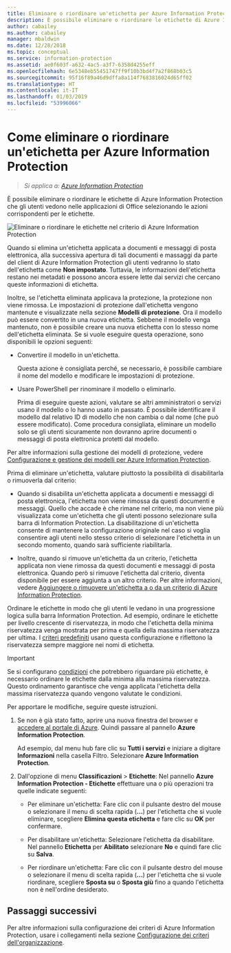 ```yaml
---
title: Eliminare o riordinare un'etichetta per Azure Information Protection - AIP
description: È possibile eliminare o riordinare le etichette di Azure Information Protection visualizzate dagli utenti.
author: cabailey
ms.author: cabailey
manager: mbaldwin
ms.date: 12/28/2018
ms.topic: conceptual
ms.service: information-protection
ms.assetid: ae0f603f-a632-4ac5-a3f7-6358d4255eff
ms.openlocfilehash: 6e5348eb55451747ff9f10b3bd4f7a2f868b03c5
ms.sourcegitcommit: 95f16f89a46d9dffa8a114f7683816024d65ff02
ms.translationtype: HT
ms.contentlocale: it-IT
ms.lasthandoff: 01/03/2019
ms.locfileid: "53996066"
---
```

# <a name="how-to-delete-or-reorder-a-label-for-azure-information-protection"></a>Come eliminare o riordinare un'etichetta per Azure Information Protection

>*Si applica a: [Azure Information Protection](https://azure.microsoft.com/pricing/details/information-protection)*

È possibile eliminare o riordinare le etichette di Azure Information Protection che gli utenti vedono nelle applicazioni di Office selezionando le azioni corrispondenti per le etichette.

![Eliminare o riordinare le etichette nel criterio di Azure Information Protection](./media/info-protect-contextmenu.png)

Quando si elimina un'etichetta applicata a documenti e messaggi di posta elettronica, alla successiva apertura di tali documenti e massaggi da parte del client di Azure Information Protection gli utenti vedranno lo stato dell'etichetta come **Non impostato**. Tuttavia, le informazioni dell'etichetta restano nei metadati e possono ancora essere lette dai servizi che cercano queste informazioni di etichetta.

Inoltre, se l'etichetta eliminata applicava la protezione, la protezione non viene rimossa. Le impostazioni di protezione dall'etichetta vengono mantenute e visualizzate nella sezione **Modelli di protezione**. Ora il modello può essere convertito in una nuova etichetta. Sebbene il modello venga mantenuto, non è possibile creare una nuova etichetta con lo stesso nome dell'etichetta eliminata. Se si vuole eseguire questa operazione, sono disponibili le opzioni seguenti:

- Convertire il modello in un'etichetta. 
    
    Questa azione è consigliata perché, se necessario, è possibile cambiare il nome del modello e modificare le impostazioni di protezione.

- Usare PowerShell per rinominare il modello o eliminarlo.
    
    Prima di eseguire queste azioni, valutare se altri amministratori o servizi usano il modello o lo hanno usato in passato. È possibile identificare il modello dal relativo ID di modello che non cambia o dal nome (che può essere modificato). Come procedura consigliata, eliminare un modello solo se gli utenti sicuramente non dovranno aprire documenti o messaggi di posta elettronica protetti dal modello.

Per altre informazioni sulla gestione dei modelli di protezione, vedere [Configurazione e gestione dei modelli per Azure Information Protection](configure-policy-templates.md).

Prima di eliminare un'etichetta, valutare piuttosto la possibilità di disabilitarla o rimuoverla dal criterio:
    
- Quando si disabilita un'etichetta applicata a documenti e messaggi di posta elettronica, l'etichetta non viene rimossa da questi documenti e messaggi. Quello che accade è che rimane nel criterio, ma non viene più visualizzata come un'etichetta che gli utenti possono selezionare sulla barra di Information Protection. La disabilitazione di un'etichetta consente di mantenere la configurazione originale nel caso si voglia consentire agli utenti nello stesso criterio di selezionare l'etichetta in un secondo momento, quando sarà sufficiente riabilitarla.

- Inoltre, quando si rimuove un'etichetta da un criterio, l'etichetta applicata non viene rimossa da questi documenti e messaggi di posta elettronica. Quando però si rimuove l'etichetta dal criterio, diventa disponibile per essere aggiunta a un altro criterio. Per altre informazioni, vedere [Aggiungere o rimuovere un'etichetta a o da un criterio di Azure Information Protection](configure-policy-add-remove-label.md).

Ordinare le etichette in modo che gli utenti le vedano in una progressione logica sulla barra Information Protection. Ad esempio, ordinare le etichette per livello crescente di riservatezza, in modo che l'etichetta della minima riservatezza venga mostrata per prima e quella della massima riservatezza per ultima. I [criteri predefiniti](configure-policy-default.md) usano questa configurazione e riflettono la riservatezza sempre maggiore nei nomi di etichetta.

> [!IMPORTANT]
>Se si configurano [condizioni](configure-policy-classification.md) che potrebbero riguardare più etichette, è necessario ordinare le etichette dalla minima alla massima riservatezza. Questo ordinamento garantisce che venga applicata l'etichetta della massima riservatezza quando vengono valutate le condizioni.


Per apportare le modifiche, seguire queste istruzioni.

1. Se non è già stato fatto, aprire una nuova finestra del browser e [accedere al portale di Azure](configure-policy.md#signing-in-to-the-azure-portal). Quindi passare al pannello **Azure Information Protection**. 
    
    Ad esempio, dal menu hub fare clic su **Tutti i servizi** e iniziare a digitare **Informazioni** nella casella Filtro. Selezionare **Azure Information Protection**.

2. Dall'opzione di menu **Classificazioni** > **Etichette**: Nel pannello **Azure Information Protection - Etichette** effettuare una o più operazioni tra quelle indicate seguenti: 

    - Per eliminare un'etichetta: Fare clic con il pulsante destro del mouse o selezionare il menu di scelta rapida (**...**) per l'etichetta che si vuole eliminare, scegliere **Elimina questa etichetta** e fare clic su **OK** per confermare. 

    - Per disabilitare un'etichetta: Selezionare l'etichetta da disabilitare. Nel pannello **Etichetta** per **Abilitato** selezionare **No** e quindi fare clic su **Salva**.

    - Per riordinare un'etichetta: Fare clic con il pulsante destro del mouse o selezionare il menu di scelta rapida (**...**) per l'etichetta che si vuole riordinare, scegliere **Sposta su** o **Sposta giù** fino a quando l'etichetta non è nell'ordine desiderato.  

## <a name="next-steps"></a>Passaggi successivi

Per altre informazioni sulla configurazione dei criteri di Azure Information Protection, usare i collegamenti nella sezione [Configurazione dei criteri dell'organizzazione](configure-policy.md#configuring-your-organizations-policy).  


